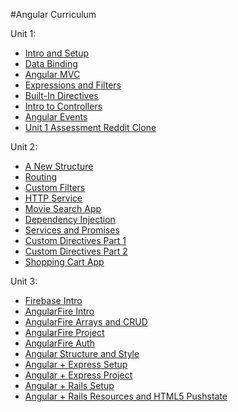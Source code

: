 #Angular Curriculum

Unit 1:

 * [Intro and Setup](/Unit-1/01-intro-and-setup.md)
 * [Data Binding](/Unit-1/02-data-binding.md)
 * [Angular MVC](/Unit-1/03-angular-mvc.md)
 * [Expressions and Filters](/Unit-1/04-expressions-and-filters.md)
 * [Built-In Directives](/Unit-1/05-built-in-directives.md)
 * [Intro to Controllers](/Unit-1/06-intro-to-controllers.md)
 * [Angular Events](/Unit-1/07-intro-to-events.md)
 * [Unit 1 Assessment Reddit Clone](/Unit-1/08-reddit-clone.md)

Unit 2:

 * [A New Structure](/Unit-2/01-a-new-structure.md)
 * [Routing](/Unit-2/02-routing.md)
 * [Custom Filters](/Unit-2/03-custom-filters.md)
 * [HTTP Service](/Unit-2/04-http-service.md)
 * [Movie Search App](/Unit-2/05-movie-search.app.md)
 * [Dependency Injection](/Unit-2/06-dependency-injection.md)
 * [Services and Promises](/Unit-2/07-services-and-promises.md)
 * [Custom Directives Part 1](/Unit-2/08-custom-directives-part1.md)
 * [Custom Directives Part 2](/Unit-2/09-custom-directives-part2.md)
 * [Shopping Cart App](/Unit-2/10-shopping-cart-app.md)

Unit 3:

 * [Firebase Intro](/Unit-3/01-firebase-intro.md)
 * [AngularFire Intro](/Unit-3/02-angularfire-intro.md)
 * [AngularFire Arrays and CRUD](/Unit-3/03-angularfire-arrays-and-crud.md)
 * [AngularFire Project](/Unit-3/04-angularfire-project.md)
 * [AngularFire Auth](/Unit-3/05-angularfire-auth.md)
 * [Angular Structure and Style](/Unit-3/06-structuring-angular-apps.md)
 * [Angular + Express Setup](/Unit-3/07-angular-with-express-setup.md)
 * [Angular + Express Project](/Unit-3/08-angular-with-express-project.md)
 * [Angular + Rails Setup](/Unit-3/09-angular-with-rails-setup.md)
 * [Angular + Rails Resources and HTML5 Pushstate](/Unit-3/10-angular-with-rails-resources-and-paths.md)

